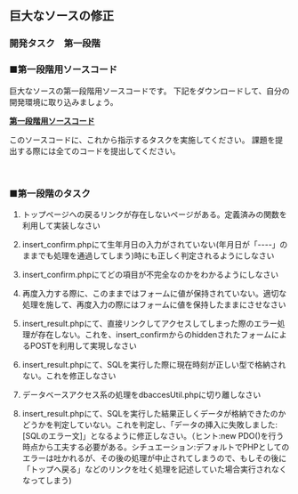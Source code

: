 ## 巨大なソースの修正
### 開発タスク　第一段階

### ■第一段階用ソースコード

巨大なソースの第一段階用ソースコードです。
下記をダウンロードして、自分の開発環境に取り込みましょう。

**[第一段階用ソースコード](https://drive.google.com/open?id=0B_m4XCDFjlrrV2oxZ2I3bHAyTTQ)**

このソースコードに、これから指示するタスクを実施してください。
課題を提出する際には全てのコードを提出してください。

&nbsp;

### ■第一段階のタスク

1. トップページへの戻るリンクが存在しないページがある。定義済みの関数を利用して実装しなさい

2. insert_confirm.phpにて生年月日の入力がされていない(年月日が「----」のままでも処理を通過してしまう)時にも正しく判定されるようにしなさい

3. insert_confirm.phpにてどの項目が不完全なのかをわかるようにしなさい

4. 再度入力する際に、このままではフォームに値が保持されていない。適切な処理を施して、再度入力の際にはフォームに値を保持したままにさせなさい

5. insert_result.phpにて、直接リンクしてアクセスしてしまった際のエラー処理が存在しない。これを、insert_confirmからのhiddenされたフォームによるPOSTを利用して実現しなさい

6. insert_result.phpにて、SQLを実行した際に現在時刻が正しい型で格納されない。これを修正しなさい

7. データベースアクセス系の処理をdbaccesUtil.phpに切り離しなさい

8. insert_result.phpにて、SQLを実行した結果正しくデータが格納できたのかどうかを判定していない。これを判定し、「データの挿入に失敗しました:[SQLのエラー文]」となるように修正しなさい。（ヒント:new PDO()を行う時点から工夫する必要がある。シチュエーション:デフォルトでPHPとしてのエラーは吐かれるが、その後の処理が中止されてしまうので、もしその後に「トップへ戻る」などのリンクを吐く処理を記述していた場合実行されなくなってしまう)

